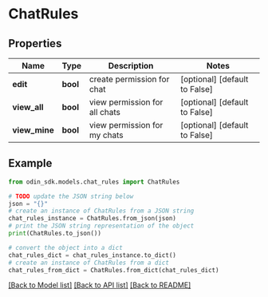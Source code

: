 # ChatRules


## Properties

Name | Type | Description | Notes
------------ | ------------- | ------------- | -------------
**edit** | **bool** | create permission for chat | [optional] [default to False]
**view_all** | **bool** | view permission for all chats | [optional] [default to False]
**view_mine** | **bool** | view permission for my chats | [optional] [default to False]

## Example

```python
from odin_sdk.models.chat_rules import ChatRules

# TODO update the JSON string below
json = "{}"
# create an instance of ChatRules from a JSON string
chat_rules_instance = ChatRules.from_json(json)
# print the JSON string representation of the object
print(ChatRules.to_json())

# convert the object into a dict
chat_rules_dict = chat_rules_instance.to_dict()
# create an instance of ChatRules from a dict
chat_rules_from_dict = ChatRules.from_dict(chat_rules_dict)
```
[[Back to Model list]](../README.md#documentation-for-models) [[Back to API list]](../README.md#documentation-for-api-endpoints) [[Back to README]](../README.md)


